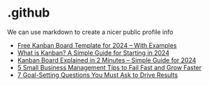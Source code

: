 # .github
We can use markdown to create a nicer public profile info
 <!-- BLOG-POST-LIST:START -->
- [Free Kanban Board Template for 2024 – With Examples](https://blog.weekdone.com/kanban-board-example-template/)
- [What is Kanban? A Simple Guide for Starting in 2024](https://blog.weekdone.com/kanban-methodology/)
- [Kanban Board Explained in 2 Minutes – Simple Guide for 2024](https://blog.weekdone.com/kanban-board/)
- [5 Small Business Management Tips to Fail Fast and Grow Faster](https://blog.weekdone.com/small-business-management/)
- [7 Goal-Setting Questions You Must Ask to Drive Results](https://blog.weekdone.com/goal-setting-questions/)
<!-- BLOG-POST-LIST:END -->

